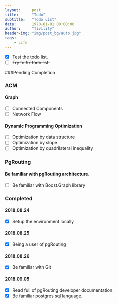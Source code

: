 ```yaml
---
layout:     post
title:      "Todo"
subtitle:   "Todo List"
date:       1970-01-01 00:00:00
author:     "Tivility"
header-img: "img/post_bg/auto.jpg"
tags:
    - Life
---
```


- [x] Test the todo list.
- [ ] ~~Try to fix todo list.~~

###Pending Completion

### ACM

#### Graph

 - [ ] Connected Components
 - [ ] Network Flow

#### Dynamic Programming Optimization

 - [ ] Optimization by data structure
 - [ ] Optimization by slope
 - [ ] Optimization by quadrilateral inequality

### PgRouting

#### Be familiar with pgRouting architecture.

 - [ ] Be familiar with Boost.Graph library 


### Completed

#### 2018.08.24
 - [x] Setup the environment locally

#### 2018.08.25
 - [x] Being a user of pgRouting

#### 2018.08.26
 - [x] Be familiar with Git


#### 2018.09.05
 - [x] Read full of pgRouting developer documentation.
 - [x] Be familiar postgres sql language.
